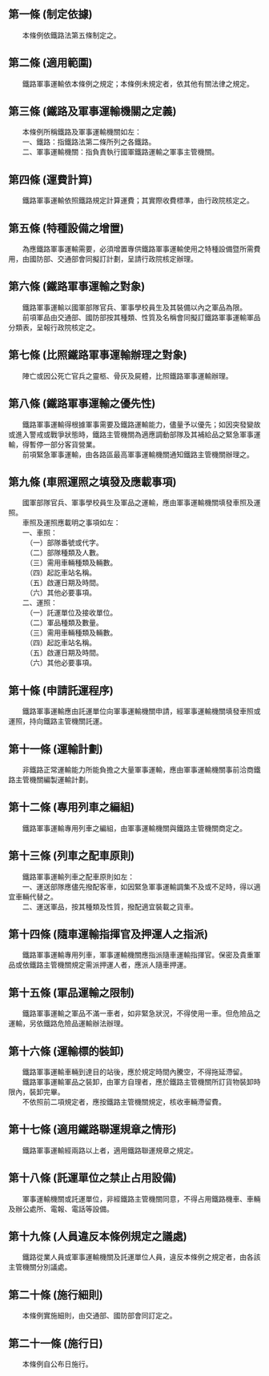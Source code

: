 第一條 (制定依據)
-----------------
　　本條例依鐵路法第五條制定之。  


第二條 (適用範圍)
-----------------
　　鐵路軍事運輸依本條例之規定；本條例未規定者，依其他有關法律之規定。  


第三條 (鐵路及軍事運輸機關之定義)
---------------------------------
　　本條例所稱鐵路及軍事運輸機關如左：  
　　一、鐵路：指鐵路法第二條所列之各鐵路。  
　　二、軍事運輸機關：指負責執行國軍鐵路運輸之軍事主管機關。  


第四條 (運費計算)
-----------------
　　鐵路軍事運輸依照鐵路規定計算運費；其實際收費標準，由行政院核定之。  


第五條 (特種設備之增置)
-----------------------
　　為應鐵路軍事運輸需要，必須增置專供鐵路軍事運輸使用之特種設備暨所需費用，由國防部、交通部會同擬訂計劃，呈請行政院核定辦理。  


第六條 (鐵路軍事運輸之對象)
---------------------------
　　鐵路軍事運輸以國軍部隊官兵、軍事學校員生及其裝備以內之軍品為限。  
　　前項軍品由交通部、國防部按其種類、性質及名稱會同擬訂鐵路軍事運輸軍品分類表，呈報行政院核定之。  


第七條 (比照鐵路軍事運輸辦理之對象)
-----------------------------------
　　陣亡或因公死亡官兵之靈柩、骨灰及屍體，比照鐵路軍事運輸辦理。  


第八條 (鐵路軍事運輸之優先性)
-----------------------------
　　鐵路軍事運輸得根據軍事需要及鐵路運輸能力，儘量予以優先；如因突發變故或進入警戒或戰爭狀態時，鐵路主管機關為適應調動部隊及其補給品之緊急軍事運輸，得暫停一部分客貨營業。  
　　前項緊急軍事運輸，由各路區最高軍事運輸機關通知鐵路主管機關辦理之。  


第九條 (車照運照之填發及應載事項)
---------------------------------
　　國軍部隊官兵、軍事學校員生及軍品之運輸，應由軍事運輸機關填發車照及運照。  
　　車照及運照應載明之事項如左：  
　　一、車照：  
　　　（一）部隊番號或代字。  
　　　（二）部隊種類及人數。  
　　　（三）需用車輛種類及輛數。  
　　　（四）起訖車站名稱。  
　　　（五）啟運日期及時間。  
　　　（六）其他必要事項。  
　　二、運照：  
　　　（一）託運單位及接收單位。  
　　　（二）軍品種類及數量。  
　　　（三）需用車輛種類及輛數。  
　　　（四）起訖車站名稱。  
　　　（五）啟運日期及時間。  
　　　（六）其他必要事項。  


第十條 (申請託運程序)
---------------------
　　鐵路軍事運輸應由託運單位向軍事運輸機關申請，經軍事運輸機關填發車照或運照，持向鐵路主管機關託運。  


第十一條 (運輸計劃)
-------------------
　　非鐵路正常運輸能力所能負擔之大量軍事運輸，應由軍事運輸機關事前洽商鐵路主管機關編製運輸計劃。  


第十二條 (專用列車之編組)
-------------------------
　　鐵路軍事運輸專用列車之編組，由軍事運輸機關與鐵路主管機關商定之。  


第十三條 (列車之配車原則)
-------------------------
　　鐵路軍事運輸列車之配車原則如左：  
　　一、運送部隊應儘先撥配客車，如因緊急軍事運輸調集不及或不足時，得以適宜車輛代替之。  
　　二、運送軍品，按其種類及性質，撥配適宜裝載之貨車。  


第十四條 (隨車運輸指揮官及押運人之指派)
---------------------------------------
　　鐵路軍事運輸專用列車，軍事運輸機關應指派隨車運輸指揮官。保密及貴重軍品或依鐵路主管機關規定需派押運人者，應派人隨車押運。  


第十五條 (軍品運輸之限制)
-------------------------
　　鐵路軍事運輸之軍品不滿一車者，如非緊急狀況，不得使用一車。但危險品之運輸，另依鐵路危險品運輸辦法辦理。  


第十六條 (運輸標的裝卸)
-----------------------
　　鐵路軍事運輸車輛到達目的站後，應於規定時間內騰空，不得拖延滯留。  
　　鐵路軍事運輸軍品之裝卸，由軍方自理者，應於鐵路主管機關所訂貨物裝卸時限內，裝卸完畢。  
　　不依照前二項規定者，應按鐵路主管機關規定，核收車輛滯留費。  


第十七條 (適用鐵路聯運規章之情形)
---------------------------------
　　鐵路軍事運輸經兩路以上者，適用鐵路聯運規章之規定。  


第十八條 (託運單位之禁止占用設備)
---------------------------------
　　軍事運輸機關或託運單位，非經鐵路主管機關同意，不得占用鐵路機車、車輛及辦公處所、電報、電話等設備。  


第十九條 (人員違反本條例規定之議處)
-----------------------------------
　　鐵路從業人員或軍事運輸機關及託運單位人員，違反本條例之規定者，由各該主管機關分別議處。  


第二十條 (施行細則)
-------------------
　　本條例實施細則，由交通部、國防部會同訂定之。  


第二十一條 (施行日)
-------------------
　　本條例自公布日施行。